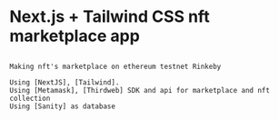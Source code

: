 # Next.js + Tailwind CSS nft marketplace app

## 
```
Making nft's marketplace on ethereum testnet Rinkeby
```




```
Using [NextJS], [Tailwind].
Using [Metamask], [Thirdweb] SDK and api for marketplace and nft collection
Using [Sanity] as database
```
